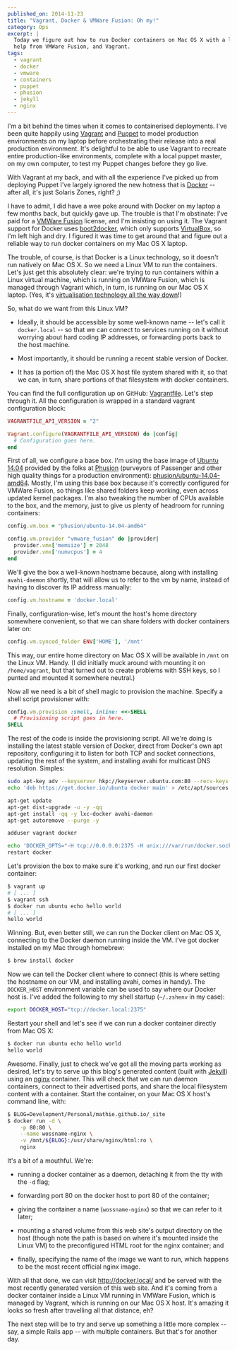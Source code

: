 ```yaml
---
published_on: 2014-11-23
title: "Vagrant, Docker & VMWare Fusion: Oh my!"
category: Ops
excerpt: |
  Today we figure out how to run Docker containers on Mac OS X with a little
  help from VMWare Fusion, and Vagrant.
tags:
  - vagrant
  - docker
  - vmware
  - containers
  - puppet
  - phusion
  - jekyll
  - nginx
---
```


I'm a bit behind the times when it comes to containerised deployments. I've
been quite happily using [Vagrant][] and [Puppet][] to model production
environments on my laptop before orchestrating their release into a real
production environment. It's delightful to be able to use Vagrant to recreate
entire production-like environments, complete with a local puppet master, on my
own computer, to test my Puppet changes before they go live.

With Vagrant at my back, and with all the experience I've picked up from
deploying Puppet I've largely ignored the new hotness that is [Docker][] --
after all, it's just Solaris Zones, right? ;)

I have to admit, I did have a wee poke around with Docker on my laptop a few
months back, but quickly gave up. The trouble is that I'm obstinate: I've paid
for a [VMWare Fusion][] license, and I'm insisting on using it. The Vagrant
support for Docker uses [boot2docker][], which only supports [VirtualBox][], so
I'm left high and dry. I figured it was time to get around that and figure out
a reliable way to run docker containers on my Mac OS X laptop.

The trouble, of course, is that Docker is a Linux technology, so it doesn't run
natively on Mac OS X. So we need a Linux VM to run the containers. Let's just
get this absolutely clear: we're trying to run containers within a Linux
virtual machine, which is running on VMWare Fusion, which is managed through
Vagrant which, in turn, is running on our Mac OS X laptop. (Yes, it's
[virtualisation technology all the way down][turtles]!)

So, what do we want from this Linux VM?

* Ideally, it should be accessible by some well-known name -- let's call it
  `docker.local` -- so that we can connect to services running on it without
  worrying about hard coding IP addresses, or forwarding ports back to the host
  machine.

* Most importantly, it should be running a recent stable version of Docker.

* It has (a portion of) the Mac OS X host file system shared with it, so that
  we can, in turn, share portions of that filesystem with docker containers.

You can find the full configuration up on GitHub: [Vagrantfile][]. Let's step
through it. All the configuration is wrapped in a standard vagrant
configuration block:

```ruby
VAGRANTFILE_API_VERSION = "2"

Vagrant.configure(VAGRANTFILE_API_VERSION) do |config|
  # Configuration goes here.
end
```

First of all, we configure a base box. I'm using the base image of [Ubuntu
14.04][] provided by the folks at [Phusion][] (purveyors of Passenger and other
high quality things for a production environment):
[phusion/ubuntu-14.04-amd64](https://vagrantcloud.com/phusion/boxes/ubuntu-14.04-amd64).
Mostly, I'm using this base box because it's correctly configured for VMWare
Fusion, so things like shared folders keep working, even across updated kernel
packages. I'm also tweaking the number of CPUs available to the box, and the
memory, just to give us plenty of headroom for running containers:

```ruby
config.vm.box = "phusion/ubuntu-14.04-amd64"

config.vm.provider "vmware_fusion" do |provider|
  provider.vmx['memsize'] = 2048
  provider.vmx['numvcpus'] = 4
end
```

We'll give the box a well-known hostname because, along with installing
`avahi-daemon` shortly, that will allow us to refer to the vm by name, instead
of having to discover its IP address manually:

```ruby
config.vm.hostname = 'docker.local'
```

Finally, configuration-wise, let's mount the host's home directory somewhere
convenient, so that we can share folders with docker containers later on:

```ruby
config.vm.synced_folder ENV['HOME'], '/mnt'
```

This way, our entire home directory on Mac OS X will be available in `/mnt` on
the Linux VM. Handy. (I did initially muck around with mounting it on
`/home/vagrant`, but that turned out to create problems with SSH keys, so I
punted and mounted it somewhere neutral.)

Now all we need is a bit of shell magic to provision the machine. Specify a shell script provisioner with:

```ruby
config.vm.provision :shell, inline: <<-SHELL
  # Provisioning script goes in here.
SHELL
```

The rest of the code is inside the provisioning script. All we're doing is installing the latest stable version of Docker, direct from Docker's own apt repository, configuring it to listen for both TCP and socket connections, updating the rest of the system, and installing avahi for multicast DNS resolution. Simples:

```bash
sudo apt-key adv --keyserver hkp://keyserver.ubuntu.com:80 --recv-keys 36A1D7869245C8950F966E92D8576A8BA88D21E9
echo 'deb https://get.docker.io/ubuntu docker main' > /etc/apt/sources.list.d/docker.list

apt-get update
apt-get dist-upgrade -u -y -qq
apt-get install -qq -y lxc-docker avahi-daemon
apt-get autoremove --purge -y

adduser vagrant docker

echo 'DOCKER_OPTS="-H tcp://0.0.0.0:2375 -H unix:///var/run/docker.sock"' >> /etc/default/docker
restart docker
```

Let's provision the box to make sure it's working, and run our first docker container:

```bash
$ vagrant up
# [ ... ]
$ vagrant ssh
$ docker run ubuntu echo hello world
# [ ... ]
hello world
```

Winning. But, even better still, we can run the Docker client on Mac OS X,
connecting to the Docker daemon running inside the VM. I've got docker
installed on my Mac through homebrew:

```bash
$ brew install docker
```

Now we can tell the Docker client where to connect (this is where setting the
hostname on our VM, and installing avahi, comes in handy). The `DOCKER_HOST`
environment variable can be used to say where our Docker host is. I've added
the following to my shell startup (`~/.zshenv` in my case):

```bash
export DOCKER_HOST="tcp://docker.local:2375"
```

Restart your shell and let's see if we can run a docker container directly from
Mac OS X:

```bash
$ docker run ubuntu echo hello world
hello world
```

Awesome. Finally, just to check we've got all the moving parts working as
desired, let's try to serve up this blog's generated content (built with
[Jekyll][]) using an [nginx][] container. This will check that we can run
daemon containers, connect to their advertised ports, and share the local
filesystem content with a container. Start the container, on your Mac OS X host's command line, with:

```bash
$ BLOG=Development/Personal/mathie.github.io/_site
$ docker run -d \
    -p 80:80 \
    --name wossname-nginx \
    -v /mnt/${BLOG}:/usr/share/nginx/html:ro \
    nginx
```

It's a bit of a mouthful. We're:

* running a docker container as a daemon, detaching it from the tty with the
  `-d` flag;

* forwarding port 80 on the docker host to port 80 of the container;

* giving the container a name (`wossname-nginx`) so that we can refer to it
  later;

* mounting a shared volume from this web site's output directory on the host
  (though note the path is based on where it's mounted inside the Linux VM) to
  the preconfigured HTML root for the nginx container; and

* finally, specifying the name of the image we want to run, which happens to be
  the most recent official nginx image.

With all that done, we can visit <http://docker.local/> and be served with the
most recently generated version of this web site. And it's coming from a docker
container inside a Linux VM running in VMWare Fusion, which is managed by
Vagrant, which is running on our Mac OS X host. It's amazing it looks so fresh
after travelling all that distance, eh?

The next step will be to try and serve up something a little more complex --
say, a simple Rails app -- with multiple containers. But that's for another day.

[Vagrant]: http://vagrantup.com/ "Create and configure lightweight, reproducible, and portable development environments."
[Puppet]: http://puppetlabs.com "Manage IT infrastructure as code across all environments."
[Docker]: https://www.docker.com "Build, Ship and Run Any App, Anywhere."
[VMWare Fusion]: http://www.vmware.com/uk/products/fusion "VMware Fusion 7."
[boot2docker]:http://boot2docker.io "boot2docker is a lightweight Linux distribution based on Tiny Core Linux made specifically to run Docker containers."
[VirtualBox]: https://www.virtualbox.org "VirtualBox is a powerful x86 and AMD64/Intel64 virtualization product for enterprise as well as home use."
[turtles]: http://en.wikipedia.org/wiki/Turtles_all_the_way_down "Turtles all the way down."
[Ubuntu 14.04]: http://releases.ubuntu.com/14.04/ "Ubuntu 14.04 LTS (Trusty Tahr)"
[Vagrantfile]: https://github.com/mathie/vagrant/blob/master/Vagrantfile
[Phusion]: http://www.phusion.nl
[Jekyll]: http://jekyllrb.com "Transform your plain text into static websites and blogs."
[nginx]: http://nginx.org/en/ "nginx [engine x] is an HTTP and reverse proxy server"